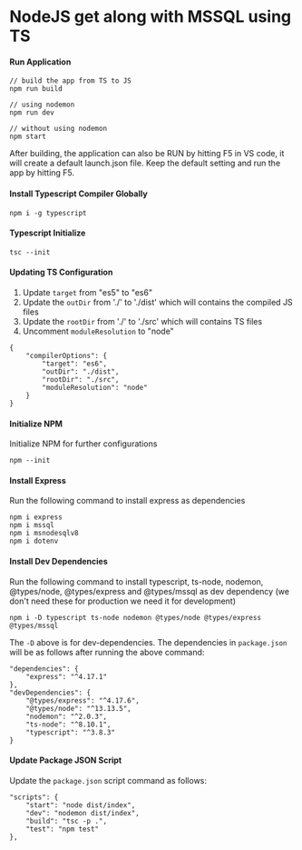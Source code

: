 # NodeJS get along with MSSQL using TS

#### Run Application
```
// build the app from TS to JS
npm run build

// using nodemon
npm run dev

// without using nodemon
npm start
```
After building, the application can also be RUN by hitting F5 in VS code, it will create a default launch.json file. Keep the default setting and run the app by hitting F5.

#### Install Typescript Compiler Globally
```
npm i -g typescript
```
#### Typescript Initialize
```
tsc --init
```
#### Updating TS Configuration
1. Update `target` from "es5" to "es6"
2. Update the `outDir` from './' to './dist' which will contains the compiled JS files
3. Update the `rootDir` from './' to './src' which will contains TS files
4. Uncomment `moduleResolution` to "node"
```
{
    "compilerOptions": {
        "target": "es6",
        "outDir": "./dist",
        "rootDir": "./src",
        "moduleResolution": "node"
    }
}
```
#### Initialize NPM
Initialize NPM for further configurations
```
npm --init
```

#### Install Express
Run the following command to install express as dependencies
```
npm i express
npm i mssql
npm i msnodesqlv8
npm i dotenv
```

#### Install Dev Dependencies 
Run the following command to install typescript, ts-node, nodemon, @types/node, @types/express and @types/mssql as dev dependency (we don't need these for production we need it for development)
```
npm i -D typescript ts-node nodemon @types/node @types/express @types/mssql
```
The `-D` above is for dev-dependencies. The dependencies in `package.json` will be as follows after running the above command:
```
"dependencies": {
    "express": "^4.17.1"
},
"devDependencies": {
    "@types/express": "^4.17.6",
    "@types/node": "^13.13.5",
    "nodemon": "^2.0.3",
    "ts-node": "^8.10.1",
    "typescript": "^3.8.3"
}
```

#### Update Package JSON Script
Update the `package.json` script command as follows:
```
"scripts": {
    "start": "node dist/index",
    "dev": "nodemon dist/index",
    "build": "tsc -p .",
    "test": "npm test"
},
```
